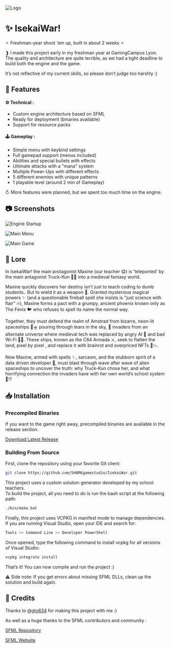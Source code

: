 ![Logo](https://i.ibb.co/fVq2m2DT/Isekai-War-Banner.png)

# ✨ IsekaiWar!

✧ Freshman-year shoot 'em up, built in about 2 weeks ✧

❱ I made this project early in my freshman year at GamingCampus Lyon.                
The quality and architecture are quite terrible, as we had a tight deadline to build both the engine and the game.

It’s not reflective of my current skills, so please don’t judge too harshly :)
## 🌌 Features

#### ⚙️ Technical :
- Custom engine architecture based on SFML
- Ready for deployment (binaries available)
- Support for resource packs
#### 🕹 Gameplay :
- Simple menu with keybind settings
- Full gamepad support (menus included)
- Abilities and special bullets with effects
- Ultimate attacks with a "mana" system
- Multiple Power-Ups with different effects
- 5 different enemies with unique patterns
- 1 playable level (around 2 min of Gameplay)

↻ More features were planned, but we spent too much time on the engine.
## 📷 Screenshots

![Engine Startup](https://i.ibb.co/xqXfNgp6/Engine-Startup.png)

![Main Menu](https://i.ibb.co/XZRLWCPB/Main-Menu.png)

![Main Game](https://i.ibb.co/RkwDQdw5/Main-Game.png)
## 🧾 Lore

In IsekaiWar! the main protagonist Maxine (our teacher 😋) is 'teleported' by the main antagonist Truck-Kun 🚚💥 into a medieval fantasy world.

Maxine quickly discovers her destiny isn’t just to teach coding to dumb students.. But to wield it as a weapon 📐. Granted mysterious magical powers ✨ (and a questionable fireball spell she insists is "just science with flair" 🔥), Maxine forms a pact with a grumpy, ancient phoenix known only as The Fenix 🐦‍ who refuses to spell its name the normal way.

Together, they must defend the realm of Amstrad from bizarre, neon-lit spaceships 🚀🛸 pouring through tears in the sky, 🌌 invaders from an alternate universe where medieval tech was replaced by angry AI 🤖 and bad Wi-Fi 📶💢. These ships, known as the C64 Armada ⚔️, seek to flatten the land, pixel by pixel , and replace it with brainrot and overpriced NFTs 💸📉.

Now Maxine, armed with spells ✨, sarcasm, and the stubborn spirit of a data driven developer 📝, must blast through wave after wave of alien spaceships to uncover the truth: why Truck-Kun chose her, and what horrifying connection the invaders have with her own world’s school system 🏫⁉️
## 📥 Installation

### Precompiled Binaries
If you want to the game right away, precompiled binaries are available in the release section.

[Download Latest Release](https://github.com/SHARKgamestudio/IsekaiWar)


### Building From Source
First, clone the repository using your favorite Git client:
```bash
git clone https://github.com/SHARKgamestudio/IsekaiWar.git
```

This project uses a custom solution generator developed by my school teachers.        
To build the project, all you need to do is run the bash script at the following path:
```bash
./bin/make.bat
```

Finally, this project uses VCPKG in manifest mode to manage dependencies.        
If you are running Visual Studio, open your IDE and search for:        
```bash
Tools >> Command Line >> Developer PowerShell
```

Once opened, type the following command to install vcpkg for all versions of Visual Studio:
```bash
vcpkg integrate install
```

That’s it! You can now compile and run the project :)

⚠️ Side note: If you get errors about missing SFML DLLs, clean up the solution and build again.

## 💜 Credits

Thanks to [@gto634](https://github.com/gto634) for making this project with me :)

As well as a huge thanks to the SFML contributors and community :

[SFML Repository](https://github.com/SFML/SFML)

[SFML Website](https://www.sfml-dev.org/fr/)
